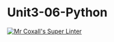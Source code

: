 # Unit3-06-Python
[![Mr Coxall's Super Linter](https://github.com/ICS3U-Programming-VivianaH/Unit3-06-Python/workflows/Mr%20Coxall's%20Super%20Linter/badge.svg)](https://github.com/ICS3U-Programming-VivianaH/Unit3-06-Python/actions/)
